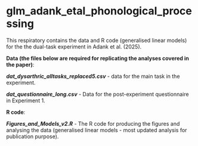 # glm_adank_etal_phonological_processing
This respiratory contains the data and R code (generalised linear models) for the the dual-task experiment in Adank et al. (2025).

**Data (the files below are required for replicating the analyses covered in the paper)**:

**_dat_dysarthric_alltasks_replaced5.csv_** - data for the main task in the experiment.

**_dat_questionnaire_long.csv_** - Data for the post-experiment questionnaire in Experiment 1.


**R code**:

**_Figures_and_Models_v2.R_** - The R code for producing the figures and analysing the data (generalised linear models - most updated analysis for publication purpose).
